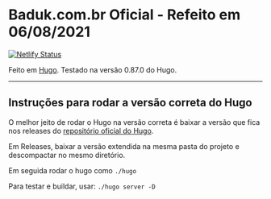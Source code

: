 # Baduk.com.br Oficial - Refeito em 06/08/2021

[![Netlify Status](https://api.netlify.com/api/v1/badges/8fe7ee69-b0a6-4102-af74-fe0a5b7df4ae/deploy-status)](https://app.netlify.com/sites/dreamy-bassi-814d5c/deploys)

Feito em [Hugo](https://gohugo.io/). Testado na versão 0.87.0 do Hugo.

---

## Instruções para rodar a versão correta do Hugo

O melhor jeito de rodar o Hugo na versão correta é baixar a versão que fica nos releases do [repositório oficial do Hugo](https://github.com/gohugoio/hugo).

Em Releases, baixar a versão extendida na mesma pasta do projeto e descompactar no mesmo diretório.

Em seguida rodar o hugo como `./hugo`

Para testar e buildar, usar:
`./hugo server -D`



